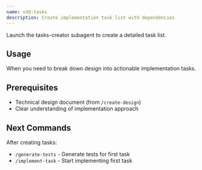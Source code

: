```yaml
---
name: sdd:tasks
description: Create implementation task list with dependencies
---
```


Launch the tasks-creator subagent to create a detailed task list.

## Usage
When you need to break down design into actionable implementation tasks.

## Prerequisites
- Technical design document (from `/create-design`)
- Clear understanding of implementation approach

## Next Commands
After creating tasks:
- `/generate-tests` - Generate tests for first task
- `/implement-task` - Start implementing first task